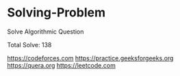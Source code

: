 # Solving-Problem
Solve Algorithmic Question 

Total Solve: 138

https://codeforces.com
https://practice.geeksforgeeks.org
https://quera.org
https://leetcode.com
